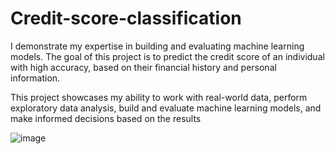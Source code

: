 # Credit-score-classification
I demonstrate my expertise in building and evaluating machine learning models. The goal of this project is to predict the credit score of an individual with high accuracy, based on their financial history and personal information.

This project showcases my ability to work with real-world data, perform exploratory data analysis, build and evaluate machine learning models, and make informed decisions based on the
results


![image](https://github.com/Tilak-Acharya/Credit-score-classification/assets/64969743/5c055ebd-b72f-4198-a791-8f9062362abc)
